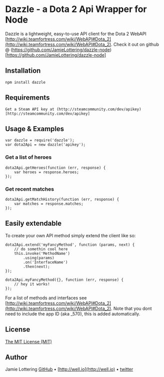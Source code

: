 Dazzle - a Dota 2 Api Wrapper for Node
===
Dazzle is a lightweight, easy-to-use API client for the Dota 2 WebAPI [http://wiki.teamfortress.com/wiki/WebAPI#Dota_2](http://wiki.teamfortress.com/wiki/WebAPI#Dota_2).
Check it out on github @ (https://github.com/JamieLottering/dazzle-node)[https://github.com/JamieLottering/dazzle-node]

Installation
-----------
    npm install dazzle
    
Requirements
------------
    Get a Steam API key at (http://steamcommunity.com/dev/apikey)[http://steamcommunity.com/dev/apikey]

Usage & Examples
-----------
    var dazzle = require('dazzle');
    var dota2Api = new dazzle('apikey');
    
### Get a list of heroes
    dota2Api.getHeroes(function (err, response) {
        var heroes = response.heroes;
    });
    
### Get recent matches
    dota2Api.getMatchHistory(function (err, response) {
        var matches = response.matches;
    });
        
Easily extendable
----------
To create your own API method simply extend the client like so:
    
    dota2Api.extend('myFancyMethod', function (params, next) {
        // do somethin cool here
        this.invoke('MethodName')
            .using(params)
            .on('InterfaceName')
            .then(next);
    });

    dota2Api.myFancyMethod({}, function (err, response) {
        // hey it works!
    });
    
For a list of methods and interfaces see [http://wiki.teamfortress.com/wiki/WebAPI#Dota_2](http://wiki.teamfortress.com/wiki/WebAPI#Dota_2). Note that you dont need to include the app ID (aka _570), this is added automatically.

License
-----------
[The MIT License (MIT)](http://opensource.org/licenses/MIT)

Author
-----------
Jamie Lottering
[GitHub](https://github.com/JamieLottering) &bull; [http://well.io](http://well.io) &bull; [twitter](http://twitter.com/jamielottering)